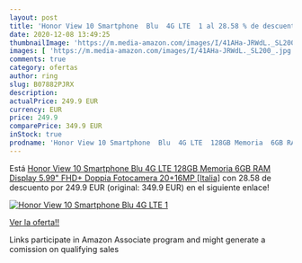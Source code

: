 ```yaml
---
layout: post
title: 'Honor View 10 Smartphone  Blu  4G LTE  1 al 28.58 % de descuento'
date: 2020-12-08 13:49:25
thumbnailImage: 'https://m.media-amazon.com/images/I/41AHa-JRWdL._SL200_.jpg'
images: [ 'https://m.media-amazon.com/images/I/41AHa-JRWdL._SL200_.jpg' ]
comments: true
category: ofertas
author: ring
slug: B07882PJRX
description:
actualPrice: 249.9 EUR
currency: EUR
price: 249.9
comparePrice: 349.9 EUR
inStock: true
prodname: 'Honor View 10 Smartphone  Blu  4G LTE  128GB Memoria  6GB RAM  Display 5.99" FHD+  Doppia Fotocamera 20+16MP [Italia]'
---
```


Está [Honor View 10 Smartphone  Blu  4G LTE  128GB Memoria  6GB RAM  Display 5.99" FHD+  Doppia Fotocamera 20+16MP [Italia]](https://www.amazon.it/dp/B07882PJRX/?tag=tolees00-21) con 28.58 de descuento por 249.9 EUR (original: 349.9 EUR) en el siguiente enlace!

[![Honor View 10 Smartphone  Blu  4G LTE  1](https://m.media-amazon.com/images/I/41AHa-JRWdL._SL200_.jpg)](https://www.amazon.it/dp/B07882PJRX/?tag=tolees00-21)

[Ver la oferta!!](https://www.amazon.it/dp/B07882PJRX/?tag=tolees00-21)

Links participate in Amazon Associate program and might generate a comission on qualifying sales


